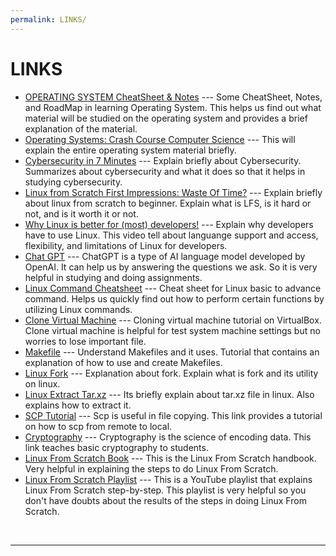 ```yaml
---
permalink: LINKS/
---
```


# LINKS

* [OPERATING SYSTEM CheatSheet & Notes](https://www.youtube.com/watch?v=SWBjv-GU3VQ) --- 
Some CheatSheet, Notes, and RoadMap in learning Operating System. 
This helps us find out what material will be studied on the operating system and provides a brief explanation of the material.
* [Operating Systems: Crash Course Computer Science](https://www.youtube.com/watch?v=26QPDBe-NB8) --- 
This will explain the entire operating system material briefly.
* [Cybersecurity in 7 Minutes](https://www.youtube.com/watch?v=inWWhr5tnEA) --- 
Explain briefly about Cybersecurity. Summarizes about cybersecurity and what it does so that it helps in studying cybersecurity.
* [Linux from Scratch First Impressions: Waste Of Time?](https://www.youtube.com/watch?v=1eOdaXS-wVE) ---
Explain briefly about linux from scratch to beginner. Explain what is LFS, is it hard or not, and is it worth it or not.
* [Why Linux is better for (most) developers!](https://www.youtube.com/watch?v=E_C3pgc1Iho) ---
Explain why developers have to use Linux. This video tell about languange support and access, flexibility, and limitations of Linux for developers.
* [Chat GPT](https://chat.openai.com/) ---
ChatGPT is a type of AI language model developed by OpenAI. It can help us by answering the questions we ask. So it is very helpful in studying and doing assignments.
* [Linux Command Cheatsheet](https://www.guru99.com/linux-commands-cheat-sheet.html) ---
Cheat sheet for Linux basic to advance command. Helps us quickly find out how to perform certain functions by utilizing Linux commands.
* [Clone Virtual Machine](https://www.youtube.com/watch?v=FP4Frqe01JY) ---
Cloning virtual machine tutorial on VirtualBox. Clone virtual machine is helpful for test system machine settings but no worries to lose important file.
* [Makefile](https://www.tutorialspoint.com/makefile/index.htm#:~:text=Makefile%20is%20a%20program%20building,help%20of%20user%2Ddefined%20makefiles.) ---
Understand Makefiles and it uses. Tutorial that contains an explanation of how to use and create Makefiles.
* [Linux Fork](https://www.geeksforgeeks.org/fork-system-call/) ---
Explanation about fork. Explain what is fork and its utility on linux.
* [Linux Extract Tar.xz](https://www.cyberciti.biz/faq/how-to-extract-tar-xz-files-in-linux-and-unzip-all-files/) ---
Its briefly explain about tar.xz file in linux. Also explains how to extract it.
* [SCP Tutorial](https://4sysops.com/archives/scp-from-remote-to-local/) ---
Scp is useful in file copying. This link provides a tutorial on how to scp from remote to local.
* [Cryptography](https://www.youtube.com/playlist?list=PLyYkJZR4un3qGUfq2-WzcJnvDAOdOF8WR) ---
Cryptography is the science of encoding data. This link teaches basic cryptography to students.
* [Linux From Scratch Book](https://www.linuxfromscratch.org/) ---
This is the Linux From Scratch handbook. Very helpful in explaining the steps to do Linux From Scratch.
* [Linux From Scratch Playlist](https://www.youtube.com/playlist?list=PLyc5xVO2uDsA5QPbtj_eYU8J0qrvU6315) ---
This is a YouTube playlist that explains Linux From Scratch step-by-step. This playlist is very helpful so you don't have doubts about the results of the steps in doing Linux From Scratch.
<br>
<hr>
